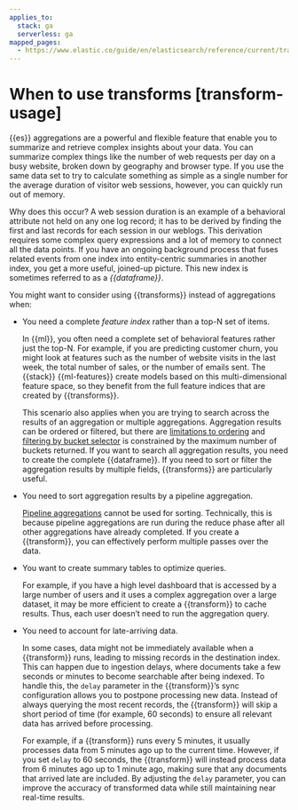 ```yaml
---
applies_to:
  stack: ga
  serverless: ga
mapped_pages:
  - https://www.elastic.co/guide/en/elasticsearch/reference/current/transform-usage.html
---
```


# When to use transforms [transform-usage]

{{es}} aggregations are a powerful and flexible feature that enable you to summarize and retrieve complex insights about your data. You can summarize complex things like the number of web requests per day on a busy website, broken down by geography and browser type. If you use the same data set to try to calculate something as simple as a single number for the average duration of visitor web sessions, however, you can quickly run out of memory.

Why does this occur? A web session duration is an example of a behavioral attribute not held on any one log record; it has to be derived by finding the first and last records for each session in our weblogs. This derivation requires some complex query expressions and a lot of memory to connect all the data points. If you have an ongoing background process that fuses related events from one index into entity-centric summaries in another index, you get a more useful, joined-up picture. This new index is sometimes referred to as a *{{dataframe}}*.

You might want to consider using {{transforms}} instead of aggregations when:

* You need a complete *feature index* rather than a top-N set of items.

    In {{ml}}, you often need a complete set of behavioral features rather just the top-N. For example, if you are predicting customer churn, you might look at features such as the number of website visits in the last week, the total number of sales, or the number of emails sent. The {{stack}} {{ml-features}} create models based on this multi-dimensional feature space, so they benefit from the full feature indices that are created by {{transforms}}.

    This scenario also applies when you are trying to search across the results of an aggregation or multiple aggregations. Aggregation results can be ordered or filtered, but there are [limitations to ordering](elasticsearch://reference/data-analysis/aggregations/search-aggregations-bucket-terms-aggregation.md#search-aggregations-bucket-terms-aggregation-order) and [filtering by bucket selector](elasticsearch://reference/data-analysis/aggregations/search-aggregations-pipeline-bucket-selector-aggregation.md) is constrained by the maximum number of buckets returned. If you want to search all aggregation results, you need to create the complete {{dataframe}}. If you need to sort or filter the aggregation results by multiple fields, {{transforms}} are particularly useful.

* You need to sort aggregation results by a pipeline aggregation.

    [Pipeline aggregations](elasticsearch://reference/data-analysis/aggregations/pipeline.md) cannot be used for sorting. Technically, this is because pipeline aggregations are run during the reduce phase after all other aggregations have already completed. If you create a {{transform}}, you can effectively perform multiple passes over the data.

* You want to create summary tables to optimize queries.

    For example, if you have a high level dashboard that is accessed by a large number of users and it uses a complex aggregation over a large dataset, it may be more efficient to create a {{transform}} to cache results. Thus, each user doesn’t need to run the aggregation query.

* You need to account for late-arriving data.

    In some cases, data might not be immediately available when a {{transform}} runs, leading to missing records in the destination index. This can happen due to ingestion delays, where documents take a few seconds or minutes to become searchable after being indexed. To handle this, the `delay` parameter in the {{transform}}’s sync configuration allows you to postpone processing new data. Instead of always querying the most recent records, the {{transform}} will skip a short period of time (for example, 60 seconds) to ensure all relevant data has arrived before processing. 
    
    For example, if a {{transform}} runs every 5 minutes, it usually processes data from 5 minutes ago up to the current time. However, if you set `delay` to 60 seconds, the {{transform}} will instead process data from 6 minutes ago up to 1 minute ago, making sure that any documents that arrived late are included. By adjusting the `delay` parameter, you can improve the accuracy of transformed data while still maintaining near real-time results.
